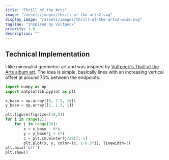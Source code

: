 ```yaml
---
title: "Thrill of the Arts"
image: "/assets/images/thrill-of-the-arts2.svg"
display_image: "/assets/images/thrill-of-the-arts2-wide.svg"
tagline: "Inspired by Vulfpeck"
priority: 1.0
description: ""
---
```





## Technical Implementation
I like minimalist geometric art and was inspired by [Vulfpeck's Thrill of the Arts album art](https://vulfpeck.bandcamp.com/album/thrill-of-the-arts). The idea is simple, basically lines with an increasing vertical offset at around 75% between the endpoints.


```python
import numpy as np
import matplotlib.pyplot as plt

x_base = np.array([0, 7.5, 10])
y_base = np.array([1, 1.3, 1])

plt.figure(figsize=(10,5))
for i in range(2):
    for j in range(30):
        x = x_base - 6*i
        y = y_base*j + 6*i
        c = plt.cm.winter(j/29)[:-1]
        plt.plot(x, y, color=(c, 1-0.5*i), linewidth=3)
plt.axis('off')
plt.show()
```
